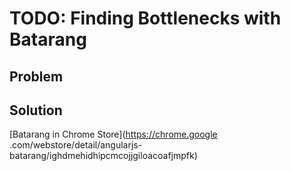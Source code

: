 # TODO: Finding Bottlenecks with Batarang

## Problem

## Solution

[Batarang in Chrome Store](https://chrome.google
.com/webstore/detail/angularjs-batarang/ighdmehidhipcmcojjgiloacoafjmpfk)